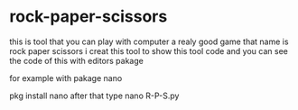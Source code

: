 # rock-paper-scissors
this is tool that you can play with computer a realy good game that name is rock paper scissors
i creat this tool to show this tool code and you can see the code of this with editors pakage


for example with pakage nano 


pkg install nano after that type 
nano R-P-S.py


